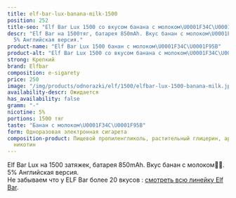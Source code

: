 ```yaml
---
title: elf-bar-lux-banana-milk-1500
position: 252
title-seo: "Elf Bar Lux 1500 со вкусом банана с молоком\U0001F34C\U0001F95B"
descr: "Elf Bar на 1500тяг, батарея 850mAh. Вкус банан с молоком\U0001F34C\U0001F95B.
  5% Английская версия."
product-name: "Elf Bar Lux 1500 банан с молоком\U0001F34C\U0001F95B"
product-alt: "Elf Bar Lux 1500 со вкусом банана с молоком\U0001F34C\U0001F95B"
strong: Крепкий
brand: Elfbar
composition: e-sigarety
price: 250
image: "/img/products/odnorazki/elf/1500/elfbar-lux-1500-banana-milk.jpg"
availability-descr: Ожидается
has_availability: false
gramm: "-"
nicotine: 5%
portions: 1500 тяг
taste: "Банан с молоком\U0001F34C\U0001F95B"
form: Одноразовая электронная сигарета
composition-product: Пищевой пропиленгликоль, растительный глицерин, ароматизатор,
  никотин
---
```


Elf Bar Lux на 1500 затяжек, батарея 850mAh. Вкус банан с молоком🍌🥛. 5% Английская версия.<br>
Не забываем что у ELF Bar более 20 вкусов : [смотреть всю линейку Elf Bar](/elfbar).